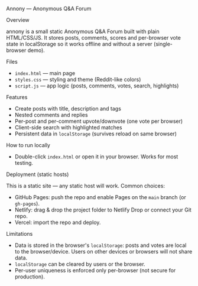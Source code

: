 Annony — Anonymous Q&A Forum

Overview

annony is a small static Anonymous Q&A Forum built with plain HTML/CSS/JS. It stores posts, comments, scores and per-browser vote state in localStorage so it works offline and without a server (single-browser demo).

Files

- `index.html` — main page
- `styles.css` — styling and theme (Reddit-like colors)
- `script.js` — app logic (posts, comments, votes, search, highlights)

Features

- Create posts with title, description and tags
- Nested comments and replies
- Per-post and per-comment upvote/downvote (one vote per browser)
- Client-side search with highlighted matches
- Persistent data in `localStorage` (survives reload on same browser)

How to run locally

- Double-click `index.html` or open it in your browser. Works for most testing.

Deployment (static hosts)

This is a static site — any static host will work. Common choices:

- GitHub Pages: push the repo and enable Pages on the `main` branch (or `gh-pages`).
- Netlify: drag & drop the project folder to Netlify Drop or connect your Git repo.
- Vercel: import the repo and deploy.

Limitations

- Data is stored in the browser's `localStorage`: posts and votes are local to the browser/device. Users on other devices or browsers will not share data.
- `localStorage` can be cleared by users or the browser.
- Per-user uniqueness is enforced only per-browser (not secure for production).